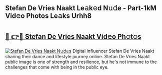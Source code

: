 ## Stefan De Vries Naakt Le𝚊k𝚎d N𝚞𝚍e - Part-1kM Vid𝚎o Photos Le𝚊ks Urhh8

# <h2><a href="http://fb9xr9.evod.top/?m=Stefan+De+Vries+Naakt">🔗 👉🔴 Stefan De Vries Naakt Vid𝚎o Ph𝚘t𝚘s</a></h2>

[![Stefan De Vries Naakt N𝚞d𝚎s](https://i.imgur.com/8V9OHl7.gif)](http://fb9xr9.evod.top/?m=Stefan+De+Vries+Naakt)
Digital influencer Stefan De Vries Naakt sharing their dance and lifestyle journey online. Stefan De Vries Naakt public image is one of strength and resilience, but he's not immune to the challenges that come with being in the public eye. 
